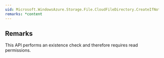```yaml
---  
uid: Microsoft.WindowsAzure.Storage.File.CloudFileDirectory.CreateIfNotExistsAsync(Microsoft.WindowsAzure.Storage.File.FileRequestOptions,Microsoft.WindowsAzure.Storage.OperationContext,System.Threading.CancellationToken)  
remarks: *content  
---  
```

  
## Remarks  
 This API performs an existence check and therefore requires read permissions.
